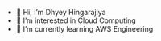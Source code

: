 - 👋 Hi, I’m Dhyey Hingarajiya
- 👀 I’m interested in Cloud Computing
- 🌱 I’m currently learning AWS Engineering
<!---
Dhyey-H/Dhyey-H is a ✨ special ✨ repository because its `README.md` (this file) appears on your GitHub profile.
You can click the Preview link to take a look at your changes.
--->
